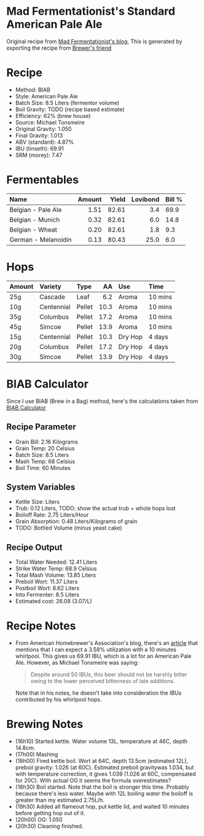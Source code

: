 Mad Fermentationist's Standard American Pale Ale
================

Original recipe from [Mad Fermentationist's blog](https://www.themadfermentationist.com/2012/07/standard-american-pale-ale-recipe-yeah.html), This is generated by exporting the recipe from [Brewer's friend](https://www.brewersfriend.com/homebrew/recipe/view/600614/mad-fermentationist-s-standard-american-pale-ale)

Recipe
======

-   Method: BIAB
-   Style: American Pale Ale
-   Batch Size: 8.5 Liters (fermentor volume)
-   Boil Gravity: TODO (recipe based estimate)
-   Efficiency: 62% (brew house)
-   Source: Michael Tonsmeire
-   Original Gravity: 1.050
-   Final Gravity: 1.013
-   ABV (standard): 4.87%
-   IBU (tinseth): 69.91
-   SRM (morey): 7.47

Fermentables
============

| Name                |  Amount|  Yield|  Lovibond| Bill % |
|:--------------------|-------:|------:|---------:|:-------|
| Belgian - Pale Ale  |    1.51|  82.61|       3.4| 69.9   |
| Belgian - Munich    |    0.32|  82.61|       6.0| 14.8   |
| Belgian - Wheat     |    0.20|  82.61|       1.8| 9.3    |
| German - Melanoidin |    0.13|  80.43|      25.0| 6.0    |

Hops
====

| Amount | Variety    | Type   |    AA| Use     | Time    |
|:-------|:-----------|:-------|-----:|:--------|:--------|
| 25g    | Cascade    | Leaf   |   6.2| Aroma   | 10 mins |
| 10g    | Centennial | Pellet |  10.3| Aroma   | 10 mins |
| 35g    | Columbus   | Pellet |  17.2| Aroma   | 10 mins |
| 45g    | Simcoe     | Pellet |  13.9| Aroma   | 10 mins |
| 15g    | Centennial | Pellet |  10.3| Dry Hop | 4 days  |
| 20g    | Columbus   | Pellet |  17.2| Dry Hop | 4 days  |
| 30g    | Simcoe     | Pellet |  13.9| Dry Hop | 4 days  |

BIAB Calculator
===============

Since I use BIAB (Brew in a Bag) method, here's the calculations taken from [BIAB Calculator](http://www.biabcalculator.com/)

Recipe Parameter
----------------

-   Grain Bill: 2.16 Kilograms
-   Grain Temp: 20 Celsius
-   Batch Size: 8.5 Liters
-   Mash Temp: 68 Celsius
-   Boil Time: 60 Minutes

System Variables
----------------

-   Kettle Size: Liters
-   Trub: 0.12 Liters, TODO: show the actual trub + whole hops lost
-   Boiloff Rate: 2.75 Liters/Hour
-   Grain Absorption: 0.48 Liters/Kilograms of grain
-   TODO: Bottled Volume (minus yeast cake)

Recipe Output
-------------

-   Total Water Needed: 12.41 Liters
-   Strike Water Temp: 68.9 Celsius
-   Total Mash Volume: 13.85 Liters
-   Preboil Wort: 11.37 Liters
-   Postboil Wort: 8.62 Liters
-   Into Fermenter: 8.5 Liters
-   Estimated cost: 26.08 (3.07/L)

Recipe Notes
============

-   From American Homebrewer's Association's blog, there's an [article](https://www.homebrewersassociation.org/how-to-brew/effect-post-boilwhirlpool-hop-additions-bitterness-beer/) that mentions that I can expect a 3.58% utilization with a 10 minutes whirlpool. This gives us 69.91 IBU, which is a lot for an American Pale Ale. However, as Michael Tonsmeire was saying:
    <blockquote>
    Despite around 50 IBUs, this beer should not be harshly bitter owing to the lower perceived bitterness of late additions.
    </blockquote>
    Note that in his notes, he doesn't take into consideration the IBUs contributed by his whirlpool hops.

Brewing Notes
=============

-   (16h10) Started kettle. Water volume 13L, temperature at 46C, depth 14.8cm.
-   (17h00) Mashing
-   (18h00) Fired kettle boil. Wort at 64C, depth 13.5cm (estimated 12L), preboil gravity: 1.026 (at 60C). Estimated preboil gravitywas 1.034, but with temperature correction, it gives 1.039 (1.026 at 60C, compensated for 20C). With actual OG it seems the formula overestimates?
-   (18h30) Boil started. Note that the boil is stronger this time. Probably because there's less water. Maybe with 12L boiling water the boiloff is greater than my estimated 2.75L/h.
-   (19h30) Added all flameout hop, put kettle lid, and waited 10 minutes before getting hop out of it.
-   (20h00) OG: 1.050
-   (20h30) Cleaning finished.
